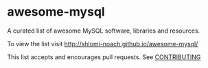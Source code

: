 # awesome-mysql

A curated list of awesome MySQL software, libraries and resources.

To view the list visit http://shlomi-noach.github.io/awesome-mysql/

This list accepts and encourages pull requests. See [CONTRIBUTING](CONTRIBUTING.md)
